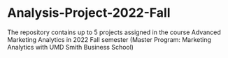 # Analysis-Project-2022-Fall
The repository contains up to 5 projects assigned in the course Advanced Marketing Analytics in 2022 Fall semester (Master Program: Marketing Analytics with UMD Smith Business School)
